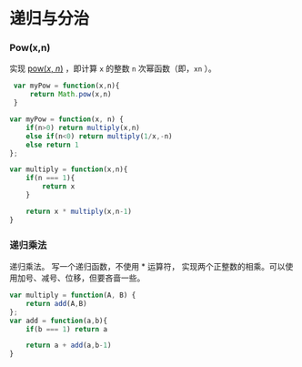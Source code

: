 # 递归与分治

### Pow(x,n)

实现 [pow(*x*, *n*)](https://www.cplusplus.com/reference/valarray/pow/) ，即计算 `x` 的整数 `n` 次幂函数（即，`xn` ）。

```js
 var myPow = function(x,n){
     return Math.pow(x,n)
 }

var myPow = function(x, n) {
    if(n>0) return multiply(x,n)
    else if(n<0) return multiply(1/x,-n)
    else return 1
};

var multiply = function(x,n){
    if(n === 1){
        return x
    }

    return x * multiply(x,n-1)
}
```

### 递归乘法

递归乘法。 写一个递归函数，不使用 * 运算符， 实现两个正整数的相乘。可以使用加号、减号、位移，但要吝啬一些。

```js
var multiply = function(A, B) {
    return add(A,B)
};
var add = function(a,b){
    if(b === 1) return a

    return a + add(a,b-1)
}
```



